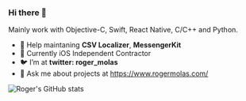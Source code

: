 ### Hi there 👋
Mainly work with Objective-C, Swift, React Native, C/C++ and Python.

- 🔭 Help maintaning **CSV Localizer**, **MessengerKit**
- 📱 Currently iOS Independent Contractor
- 🐦 I’m at **twitter: roger_molas**
- 💬 Ask me about projects at https://www.rogermolas.com/

![Roger's GitHub stats](https://github-readme-stats.vercel.app/api?username=rogermolas&count_private=true)
